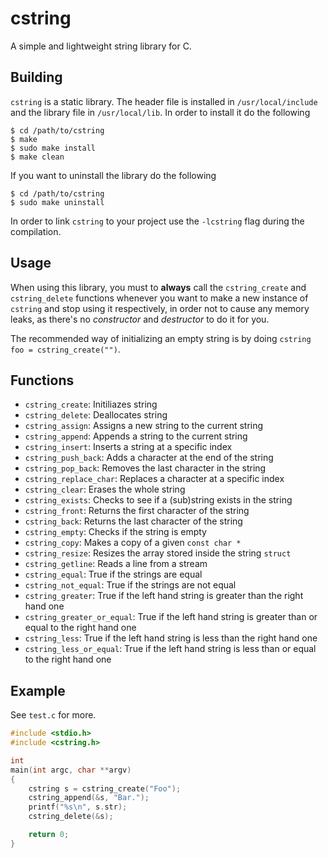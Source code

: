 # cstring

A simple and lightweight string library for C.

## Building

`cstring` is a static library. The header file is installed in `/usr/local/include` and
the library file in `/usr/local/lib`. In order to install it do the following

```shell
$ cd /path/to/cstring
$ make
$ sudo make install
$ make clean
```

If you want to uninstall the library do the following

```shell
$ cd /path/to/cstring
$ sudo make uninstall
```

In order to link `cstring` to your project use the `-lcstring` flag during the compilation.

## Usage

When using this library, you must to **always** call the `cstring_create` and `cstring_delete` 
functions whenever you want to make a new instance of `cstring` and stop using it respectively,
in order not to cause any memory leaks, as there's no *constructor* and *destructor* to do it for you.  

The recommended way of initializing an empty string is by doing `cstring foo = cstring_create("")`.

## Functions

* `cstring_create`: Initiliazes string
* `cstring_delete`: Deallocates string
* `cstring_assign`: Assigns a new string to the current string
* `cstring_append`: Appends a string to the current string
* `cstring_insert`: Inserts a string at a specific index
* `cstring_push_back`: Adds a character at the end of the string
* `cstring_pop_back`: Removes the last character in the string
* `cstring_replace_char`: Replaces a character at a specific index
* `cstring_clear`: Erases the whole string
* `cstring_exists`: Checks to see if a (sub)string exists in the string
* `cstring_front`: Returns the first character of the string
* `cstring_back`: Returns the last character of the string
* `cstring_empty`: Checks if the string is empty
* `cstring_copy`: Makes a copy of a given `const char *`
* `cstring_resize`: Resizes the array stored inside the string `struct`
* `cstring_getline`: Reads a line from a stream
* `cstring_equal`: True if the strings are equal
* `cstring_not_equal`: True if the strings are not equal
* `cstring_greater`: True if the left hand string is greater than the right hand one
* `cstring_greater_or_equal`: True if the left hand string is greater than or equal to the right hand one
* `cstring_less`: True if the left hand string is less than the right hand one
* `cstring_less_or_equal`: True if the left hand string is less than or equal to the right hand one

## Example

See `test.c` for more.

```c
#include <stdio.h>
#include <cstring.h>

int
main(int argc, char **argv)
{
    cstring s = cstring_create("Foo");
    cstring_append(&s, "Bar.");
    printf("%s\n", s.str);
    cstring_delete(&s);

    return 0;
}
```
